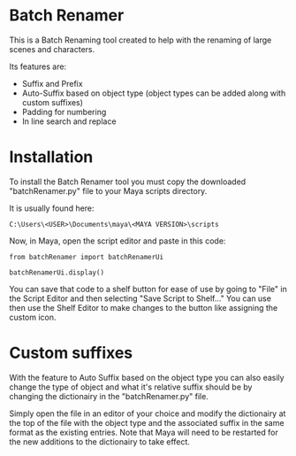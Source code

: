 # Batch Renamer

This is a Batch Renaming tool created to help with the renaming of large scenes and characters. 

Its features are:
- Suffix and Prefix
- Auto-Suffix based on object type (object types can be added along with custom suffixes)
- Padding for numbering
- In line search and replace

# Installation

To install the Batch Renamer tool you must copy the downloaded "batchRenamer.py" file to your Maya scripts directory. 

It is usually found here:
```
C:\Users\<USER>\Documents\maya\<MAYA VERSION>\scripts
```
Now, in Maya, open the script editor and paste in this code: 
```
from batchRenamer import batchRenamerUi

batchRenamerUi.display()
```
You can save that code to a shelf button for ease of use by going to "File" in the Script Editor and then selecting "Save Script to Shelf..."
You can use then use the Shelf Editor to make changes to the button like assigning the custom icon. 

# Custom suffixes

With the feature to Auto Suffix based on the object type you can also easily change the type of object and what it's relative suffix should be by changing the dictionairy in the "batchRenamer.py" file.

Simply open the file in an editor of your choice and modify the dictionairy at the top of the file with the object type and the associated suffix in the same format as the existing entries. Note that Maya will need to be restarted for the new additions to the dictionairy to take effect.
